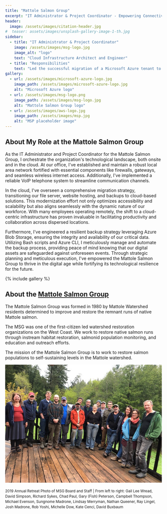 ```yaml
---
title: "Mattole Salmon Group"
excerpt: "IT Administrator & Project Coordinator - Empowering Connectivity: Navigating Networks, Securing Solutions, and Innovating for a Sustainable Future"
header:
  image: /assets/images/citation-header.jpg
#  teaser: assets/images/unsplash-gallery-image-1-th.jpg
sidebar:
  - title: "IT Administrator & Project Coordinator"
    image: /assets/images/msg-logo.jpg
    image_alt: "logo"
    text: "Cloud Infrastructure Architect and Engineer"
  - title: "Responsibilities"
    text: "Led the successful migration of a Microsoft Azure tenant to a new envronment, leveraging Azure Resource Manager Deployment Scripts to replicate the existing infrastructure while tailoring it to the project requirements."
gallery:
  - url: /assets/images/microsoft-azure-logo.jpg
    image_path: /assets/images/microsoft-azure-logo.jpg
    alt: "Microsoft Azure logo"
  - url: /assets/images/msg-logo.png
    image_path: /assets/images/msg-logo.jpg
    alt: "Mattole Salmon Group logo"
  - url: /assets/images/aws-logo.jpg
    image_path: /assets/images/msp.jpg
    alt: "MSP placeholder image"
---
```


## About My Role at the Mattole Salmon Group

As the IT Administrator and Project Coordinator for the Mattole Salmon Group, I orchestrate the organization's technological landscape, both onsite and in the cloud. At our office, I've established and maintain a robust local area network fortified with essential components like firewalls, gateways, and seamless wireless internet access. Additionally, I've implemented a reliable VoIP telephone system to streamline communication channels.

In the cloud, I've overseen a comprehensive migration strategy, transitioning our file server, website hosting, and backups to cloud-based solutions. This modernization effort not only optimizes accessibility and scalability but also aligns seamlessly with the dynamic nature of our workforce. With many employees operating remotely, the shift to a cloud-centric infrastructure has proven invaluable in facilitating productivity and collaboration across dispersed locations.

Furthermore, I've engineered a resilient backup strategy leveraging Azure Blob Storage, ensuring the integrity and availability of our critical data. Utilizing Bash scripts and Azure CLI, I meticulously manage and automate the backup process, providing peace of mind knowing that our digital assets are safeguarded against unforeseen events. Through strategic planning and meticulous execution, I've empowered the Mattole Salmon Group to thrive in the digital age while fortifying its technological resilience for the future.

{% include gallery  %}

## About the [Mattole Salmon Group](https://mattolesalmon.org)

The Mattole Salmon Group was formed in 1980 by Mattole Watershed residents determined to improve and restore the remnant runs of native Mattole salmon.

The MSG was one of the first-citizen led watershed restoration organizations on the West Coast. We work to restore native salmon runs through instream habitat restoration, salmonid population monitoring, and education and outreach efforts.

The mission of the Mattole Salmon Group is to work to restore salmon populations to self-sustaining levels in the Mattole watershed.

![Photo of our 2019 annual retreat](/assets/images/msg-retreat.jpg)

<small>2019 Annual Retreat Photo of MSG Board and Staff | From left to right: Gail Lee Wread, David Simpson, Richard Sykes, Chad Paul, Gary (Fish) Peterson, Campbell Thompson, Michael Evenson, Sungnome Madrone, Lindsay Merryman, Nathan Queener, Ray Lingel, Josh Madrone, Rob Yoshi, Michelle Dow, Kate Cenci, David Buxbaum</small>
